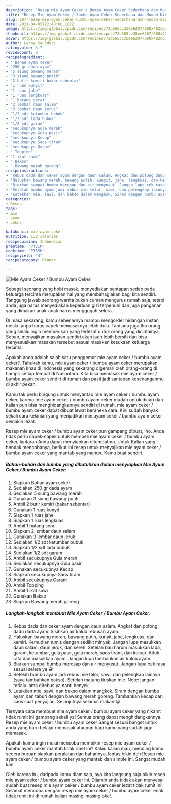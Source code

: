 ```yaml
---
description: "Resep Mie Ayam Ceker / Bumbu Ayam Ceker Sederhana dan Mudah Dibuat"
title: "Resep Mie Ayam Ceker / Bumbu Ayam Ceker Sederhana dan Mudah Dibuat"
slug: 287-resep-mie-ayam-ceker-bumbu-ayam-ceker-sederhana-dan-mudah-dibuat
date: 2021-04-05T22:48:08.107Z
image: https://img-global.cpcdn.com/recipes/72d565cc35ee6207/680x482cq70/mie-ayam-ceker-bumbu-ayam-ceker-foto-resep-utama.jpg
thumbnail: https://img-global.cpcdn.com/recipes/72d565cc35ee6207/680x482cq70/mie-ayam-ceker-bumbu-ayam-ceker-foto-resep-utama.jpg
cover: https://img-global.cpcdn.com/recipes/72d565cc35ee6207/680x482cq70/mie-ayam-ceker-bumbu-ayam-ceker-foto-resep-utama.jpg
author: Leroy Saunders
ratingvalue: 3.7
reviewcount: 6
recipeingredient:
- " Bahan ayam ceker"
- "250 gr dada ayam"
- "5 siung bawang merah"
- "3 siung bawang putih"
- "2 butir kemiri bakar sebentar"
- "1 ruas kunyit"
- "1 ruas jahe"
- "1 ruas lengkuas"
- "1 batang serai"
- "2 lembar daun salam"
- "3 lembar daun jeruk"
- "1/2 sdt ketumbar bubuk"
- "1/2 sdt lada bubuk"
- "1/2 sdt garam"
- "secukupnya Gula merah"
- "secukupnya Gula pasir"
- "secukupnya Kecap"
- "secukupnya Saos tiram"
- "secukupnya Garam"
- " Topping"
- "1 ikat sawi"
- " Bakso"
- " Bawang merah goreng"
recipeinstructions:
- "Rebus dada dan ceker ayam dengan daun salam. Angkat dan potong dadu dada ayam. Sisihkan air kaldu rebusan ayam."
- "Haluskan bawang merah, bawang putih, kunyit, jahe, lengkuas, dan kemiri. Kemudian tumis dengan sedikit minyak. Jangan lupa masukkan daun salam, daun jeruk, dan sereh. Setelah bau harum masukkan lada, garam, ketumbar, gula pasir, gula merah, saos tiram, dan kecap. Aduk rata dan masukkan ayam. Jangan lupa tambahkan air kaldu ayam."
- "Biarkan sampai bumbu meresap dan air menyusut. Jangan lupa cek rasa sesuai selera ya 😀"
- "Setelah bumbu ayam jadi rebus mie telor, sawi, dan pelengkap lainnya (saya tambahkan bakso). Setelah matang tiriskan mie. Note: jangan terlalu lama direbus ya nanti benyek."
- "Letakkan mie, sawi, dan bakso dalam mangkok. Siram dengan bumbu ayam dan taburi dengan bawang merah goreng. Tambahkan kecap dan saos saat penyajian. Selanjutnya selamat makan 😀"
categories:
- Resep
tags:
- mie
- ayam
- ceker

katakunci: mie ayam ceker 
nutrition: 132 calories
recipecuisine: Indonesian
preptime: "PT21M"
cooktime: "PT55M"
recipeyield: "4"
recipecategory: Dinner

---
```



![Mie Ayam Ceker / Bumbu Ayam Ceker](https://img-global.cpcdn.com/recipes/72d565cc35ee6207/680x482cq70/mie-ayam-ceker-bumbu-ayam-ceker-foto-resep-utama.jpg)

Sebagai seorang yang hobi masak, menyediakan santapan sedap pada keluarga tercinta merupakan hal yang membahagiakan bagi kita sendiri. Tanggung jawab seorang  wanita bukan cuman mengurus rumah saja, tetapi anda juga harus menyediakan keperluan gizi terpenuhi dan juga panganan yang dimakan anak-anak harus menggugah selera.

Di masa  sekarang, kamu sebenarnya mampu mengorder hidangan instan meski tanpa harus capek memasaknya lebih dulu. Tapi ada juga lho orang yang selalu ingin memberikan yang terlezat untuk orang yang dicintainya. Sebab, menyajikan masakan sendiri akan jauh lebih bersih dan bisa menyesuaikan masakan tersebut sesuai masakan kesukaan keluarga tercinta. 



Apakah anda adalah salah satu penggemar mie ayam ceker / bumbu ayam ceker?. Tahukah kamu, mie ayam ceker / bumbu ayam ceker merupakan makanan khas di Indonesia yang sekarang digemari oleh orang-orang di hampir setiap tempat di Nusantara. Kita bisa memasak mie ayam ceker / bumbu ayam ceker sendiri di rumah dan pasti jadi santapan kesenanganmu di akhir pekan.

Kamu tak perlu bingung untuk menyantap mie ayam ceker / bumbu ayam ceker, karena mie ayam ceker / bumbu ayam ceker mudah untuk dicari dan kalian pun bisa menghidangkannya sendiri di rumah. mie ayam ceker / bumbu ayam ceker dapat dibuat lewat beraneka cara. Kini sudah banyak sekali cara kekinian yang menjadikan mie ayam ceker / bumbu ayam ceker semakin lezat.

Resep mie ayam ceker / bumbu ayam ceker pun gampang dibuat, lho. Anda tidak perlu capek-capek untuk membeli mie ayam ceker / bumbu ayam ceker, lantaran Anda dapat menyiapkan ditempatmu. Untuk Kalian yang hendak mencobanya, berikut ini resep untuk menyajikan mie ayam ceker / bumbu ayam ceker yang mantab yang mampu Kamu buat sendiri.

<!--inarticleads1-->

##### Bahan-bahan dan bumbu yang dibutuhkan dalam menyiapkan Mie Ayam Ceker / Bumbu Ayam Ceker:

1. Siapkan  Bahan ayam ceker
1. Sediakan 250 gr dada ayam
1. Sediakan 5 siung bawang merah
1. Gunakan 3 siung bawang putih
1. Ambil 2 butir kemiri (bakar sebentar)
1. Gunakan 1 ruas kunyit
1. Siapkan 1 ruas jahe
1. Siapkan 1 ruas lengkuas
1. Ambil 1 batang serai
1. Siapkan 2 lembar daun salam
1. Gunakan 3 lembar daun jeruk
1. Sediakan 1/2 sdt ketumbar bubuk
1. Siapkan 1/2 sdt lada bubuk
1. Sediakan 1/2 sdt garam
1. Ambil secukupnya Gula merah
1. Sediakan secukupnya Gula pasir
1. Gunakan secukupnya Kecap
1. Siapkan secukupnya Saos tiram
1. Ambil secukupnya Garam
1. Ambil  Topping
1. Ambil 1 ikat sawi
1. Gunakan  Bakso
1. Siapkan  Bawang merah goreng




<!--inarticleads2-->

##### Langkah-langkah membuat Mie Ayam Ceker / Bumbu Ayam Ceker:

1. Rebus dada dan ceker ayam dengan daun salam. Angkat dan potong dadu dada ayam. Sisihkan air kaldu rebusan ayam.
1. Haluskan bawang merah, bawang putih, kunyit, jahe, lengkuas, dan kemiri. Kemudian tumis dengan sedikit minyak. Jangan lupa masukkan daun salam, daun jeruk, dan sereh. Setelah bau harum masukkan lada, garam, ketumbar, gula pasir, gula merah, saos tiram, dan kecap. Aduk rata dan masukkan ayam. Jangan lupa tambahkan air kaldu ayam.
1. Biarkan sampai bumbu meresap dan air menyusut. Jangan lupa cek rasa sesuai selera ya 😀
1. Setelah bumbu ayam jadi rebus mie telor, sawi, dan pelengkap lainnya (saya tambahkan bakso). Setelah matang tiriskan mie. Note: jangan terlalu lama direbus ya nanti benyek.
1. Letakkan mie, sawi, dan bakso dalam mangkok. Siram dengan bumbu ayam dan taburi dengan bawang merah goreng. Tambahkan kecap dan saos saat penyajian. Selanjutnya selamat makan 😀




Ternyata cara membuat mie ayam ceker / bumbu ayam ceker yang nikamt tidak rumit ini gampang sekali ya! Semua orang dapat menghidangkannya. Resep mie ayam ceker / bumbu ayam ceker Sangat sesuai banget untuk anda yang baru belajar memasak ataupun bagi kamu yang sudah jago memasak.

Apakah kamu ingin mulai mencoba membikin resep mie ayam ceker / bumbu ayam ceker mantab tidak ribet ini? Kalau kalian mau, mending kamu segera buruan siapkan peralatan dan bahannya, lantas bikin deh Resep mie ayam ceker / bumbu ayam ceker yang mantab dan simple ini. Sangat mudah kan. 

Oleh karena itu, daripada kamu diam saja, ayo kita langsung saja bikin resep mie ayam ceker / bumbu ayam ceker ini. Dijamin anda tiidak akan menyesal sudah buat resep mie ayam ceker / bumbu ayam ceker lezat tidak rumit ini! Selamat mencoba dengan resep mie ayam ceker / bumbu ayam ceker enak tidak rumit ini di rumah kalian masing-masing,oke!.

